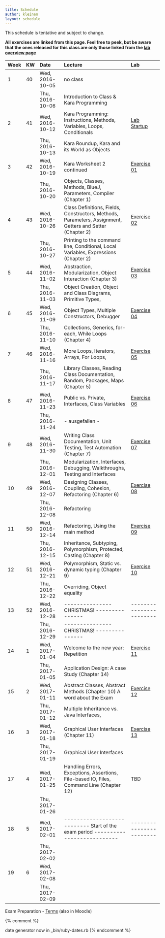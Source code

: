 ```yaml
---
title: Schedule
author: kleinen
layout: schedule
---
```



This schedule is tentative and subject to change.

__All exercises are linked from this page. Feel free to peek, but be aware
that the ones released for this class are only those linked from the [lab overview page](../labs)__



| Week | KW | Date            | Lecture                                                                                                  | Lab                                |
|:-----|:---|:----------------|:---------------------------------------------------------------------------------------------------------|:-----------------------------------|
| 1    | 40 | Wed, 2016-10-05 | no class                                                                                                 |                                    |
|      |    | Thu, 2016-10-06 | Introduction to Class & Kara Programming                                                                 |                                    |
| 2    | 41 | Wed, 2016-10-12 | Kara Programming: Instructions, Methods, Variables, Loops, Conditionals                                  | [Lab Startup](../labs/exercise-00) |
|      |    | Thu, 2016-10-13 | Kara Roundup, Kara and its World as Objects                                                              |                                    |
| 3    | 42 | Wed, 2016-10-19 | Kara Worksheet 2 continued                                                                               | [Exercise 01](../labs/exercise-01) |
|      |    | Thu, 2016-10-20 | Objects, Classes, Methods, BlueJ, Parameters,  Compiler (Chapter 1)                                      |                                    |
| 4    | 43 | Wed, 2016-10-26 | Class Definitions, Fields, Constructors, Methods, Parameters, Assignment, Getters and Setter (Chapter 2) | [Exercise 02](../labs/exercise-02) |
|      |    | Thu, 2016-10-27 | Printing to the command line, Conditional, Local Variables, Expressions (Chapter 2)                      |                                    |
| 5    | 44 | Wed, 2016-11-02 | Abstraction, Modularization, Object Interaction (Chapter 3)                                              | [Exercise 03](../labs/exercise-03) |
|      |    | Thu, 2016-11-03 | Object Creation, Object and Class Diagrams, Primitive Types,                                             |                                    |
| 6    | 45 | Wed, 2016-11-09 | Object Types, Multiple Constructors, Debugger                                                            | [Exercise 04](../labs/exercise-04) |
|      |    | Thu, 2016-11-10 | Collections, Generics, for-each, While Loops (Chapter 4)                                                 |                                    |
| 7    | 46 | Wed, 2016-11-16 | More Loops, Iterators, Arrays, For Loops,                                                                | [Exercise 05](../labs/exercise-05) |
|      |    | Thu, 2016-11-17 | Library Classes, Reading Class Documentation, Random, Packages, Maps (Chapter 5)                         |                                    |
| 8    | 47 | Wed, 2016-11-23 | Public vs. Private, Interfaces, Class Variables                                                          | [Exercise 06](../labs/exercise-06) |
|      |    | Thu, 2016-11-24 | - ausgefallen -                                                                                          |                                    |
| 9    | 48 | Wed, 2016-11-30 | Writing Class Documentation, Unit Testing, Test Automation (Chapter 7)                                   | [Exercise 07](../labs/exercise-07) |
|      |    | Thu, 2016-12-01 | Modularization, Interfaces, Debugging, Walkthroughs,  Testing and Interfaces                             |                                    |
| 10   | 49 | Wed, 2016-12-07 | Designing Classes, Coupling, Cohesion, Refactoring (Chapter 6)                                           | [Exercise 08](../labs/exercise-08) |
|      |    | Thu, 2016-12-08 | Refactoring                                                                                              |                                    |
| 11   | 50 | Wed, 2016-12-14 | Refactoring, Using the main method                                                                       | [Exercise 09](../labs/exercise-09) |
|      |    | Thu, 2016-12-15 | Inheritance, Subtyping, Polymorphism, Protected, Casting (Chapter 8)                                     |                                    |
| 12   | 51 | Wed, 2016-12-21 | Polymorphism, Static vs. dynamic typing  (Chapter 9)                                                     | [Exercise 10](../labs/exercise-10) |
|      |    | Thu, 2016-12-22 | Overriding, Object equality                                                                              |                                    |
| 13   | 52 | Wed, 2016-12-28 | --------------- CHRISTMAS!   ---------------                                                             | ------------------------           |
|      |    | Thu, 2016-12-29 | --------------- CHRISTMAS!   ---------------                                                             |                                    |
| 14   | 1  | Wed, 2017-01-04 | Welcome to the new year: Repetition                                                                      | [Exercise 11](../labs/exercise-11) |
|      |    | Thu, 2017-01-05 | Application Design: A case Study (Chapter 14)                                                            |                                    |
| 15   | 2  | Wed, 2017-01-11 | Abstract Classes, Abstract Methods (Chapter 10) A word about the Exam                                    | [Exercise 12](../labs/exercise-12) |
|      |    | Thu, 2017-01-12 | Multiple Inheritance vs. Java Interfaces,                                                                |                                    |
| 16   | 3  | Wed, 2017-01-18 | Graphical User Interfaces (Chapter 11)                                                                   | [Exercise 13](../labs/exercise-13) |
|      |    | Thu, 2017-01-19 | Graphical User Interfaces                                                                                |                                    |
| 17   | 4  | Wed, 2017-01-25 | Handling Errors, Exceptions, Assertions, File-based IO, Files, Command Line (Chapter 12)                 | TBD                                |
|      |    | Thu, 2017-01-26 |                                                                                                          |                                    |
| 18   | 5  | Wed, 2017-02-01 | --------------------------- Start of the exam period    ---------------------------                      | ------------------------           |
|      |    | Thu, 2017-02-02 |                                                                                                          |                                    |
| 19   | 6  | Wed, 2017-02-08 |                                                                                                          |                                    |
|      |    | Thu, 2017-02-09 |                                                                                                          |                                    |



 Exam Preparation - [Terms](https://github.com/bkleinen/bkleinen.github.io/wiki/Info1) (also in Moodle)

{% comment %}

date generator now in _bin/ruby-dates.rb
{% endcomment %}
